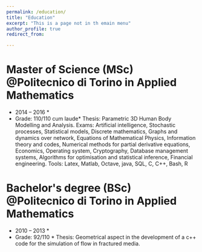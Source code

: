 ```yaml
---
permalink: /education/
title: "Education"
excerpt: "This is a page not in th emain menu"
author_profile: true
redirect_from: 

---
```


Master of Science (MSc) @Politecnico di Torino in Applied Mathematics
======
* 2014 – 2016 * 
* Grade: 110/110 cum laude*
Thesis: Parametric 3D Human Body Modelling and Analysis.
Exams: Artificial intelligence, Stochastic processes, Statistical models, Discrete mathematics, Graphs and dynamics over network, Equations of Mathematical Physics, Information theory and codes, Numerical methods for partial derivative equations, Economics, Operating system, Cryptography, Database management systems, Algorithms for optimisation and statistical inference, Financial engineering.
Tools: Latex, Matlab, Octave, java, SQL, C, C++, Bash, R

Bachelor's degree (BSc) @Politecnico di Torino in Applied Mathematics
======
* 2010 – 2013 *
* Grade: 92/110 *
Thesis: Geometrical aspect in the development of a c++ code for the simulation of flow in fractured media.
